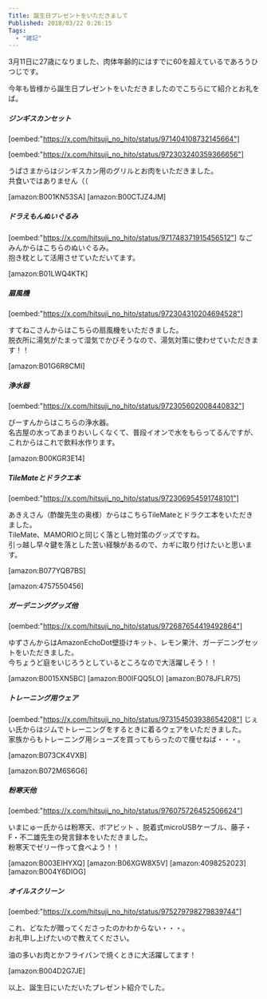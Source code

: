 ```yaml
---
Title: 誕生日プレゼントをいただきまして
Published: 2018/03/22 0:26:15
Tags:
  - "雑記"
---
```

3月11日に27歳になりました、肉体年齢的にはすでに60を超えているであろうひつじです。  


今年も皆様から誕生日プレゼントをいただきましたのでこちらにて紹介とお礼をば。  





##### ジンギスカンセット  
[oembed:"https://x.com/hitsuji_no_hito/status/971404108732145664"]

[oembed:"https://x.com/hitsuji_no_hito/status/972303240359366656"]

うぱさまからはジンギスカン用のグリルとお肉をいただきました。  
共食いではありません（（  

[amazon:B001KN53SA]
[amazon:B00CTJZ4JM]

##### ドラえもんぬいぐるみ  

[oembed:"https://x.com/hitsuji_no_hito/status/971748371915456512"]
なごみんからはこちらのぬいぐるみ。  
抱き枕として活用させていただいてます。  

[amazon:B01LWQ4KTK]

##### 扇風機

[oembed:"https://x.com/hitsuji_no_hito/status/972304310204694528"]

すてねこさんからはこちらの扇風機をいただきました。  
脱衣所に湯気がたまって湿気でかびそうなので、湯気対策に使わせていただきます！！  

[amazon:B01G6R8CMI]

##### 浄水器

[oembed:"https://x.com/hitsuji_no_hito/status/972305602008440832"]

ぴーすんからはこちらの浄水器。  
名古屋の水ってあまりおいしくなくて、普段イオンで水をもらってるんですが、これからはこれで飲料水作ります。  

[amazon:B00KGR3E14]

##### TileMateとドラクエ本

[oembed:"https://x.com/hitsuji_no_hito/status/972306954591748101"]

あきえさん（酢酸先生の奥様）からはこちらTileMateとドラクエ本をいただきました。  
TileMate、MAMORIOと同じく落とし物対策のグッズですね。  
引っ越し早々鍵を落とした苦い経験があるので、カギに取り付けたいと思います。  

[amazon:B077YQB7BS]

[amazon:4757550456]

##### ガーデニンググッズ他

[oembed:"https://x.com/hitsuji_no_hito/status/972687654419492864"]

ゆずさんからはAmazonEchoDot壁掛けキット、レモン果汁、ガーデニングセットをいただきました。  
今ちょうど庭をいじろうとしているところなので大活躍しそう！！  

[amazon:B0015XN5BC]
[amazon:B00IFQQ5LO]
[amazon:B078JFLR75]

##### トレーニング用ウェア  

[oembed:"https://x.com/hitsuji_no_hito/status/973154503938654208"]
じぇい氏からはジムでトレーニングをするときに着るウェアをいただきました。  
家族からもトレーニング用シューズを買ってもらったので痩せねば・・・。  

[amazon:B073CK4VXB]

[amazon:B072M6S6G6]

##### 粉寒天他

[oembed:"https://x.com/hitsuji_no_hito/status/976075726452506624"]

いまにゅー氏からは粉寒天、ボアビット 、脱着式microUSBケーブル、藤子・F・不二雄先生の発言録本をいただきました。  
粉寒天でゼリー作って食べよう！！  

[amazon:B003EIHYXQ]
[amazon:B06XGW8X5V]
[amazon:4098252023]
[amazon:B004Y6DIOG]

##### オイルスクリーン
[oembed:"https://x.com/hitsuji_no_hito/status/975279798279839744"]
 
これ、どなたが贈ってくださったのかわからない・・・。  
お礼申し上げたいので教えてください。  

油の多いお肉とかフライパンで焼くときに大活躍してます！  

[amazon:B004D2G7JE]

以上、誕生日にいただいたプレゼント紹介でした。  
